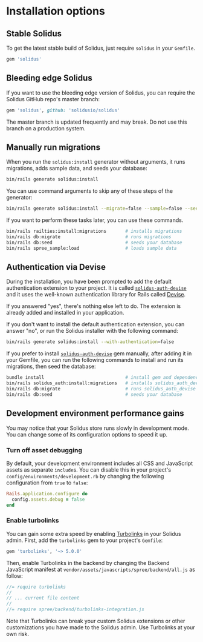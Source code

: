 # Installation options

## Stable Solidus

To get the latest stable build of Solidus, just require `solidus` in your
`Gemfile`.

```ruby
gem 'solidus'
```

## Bleeding edge Solidus

If you want to use the bleeding edge version of Solidus, you can require the
Solidus GitHub repo's master branch:

```ruby
gem 'solidus', github: 'solidusio/solidus'
```

The master branch is updated frequently and may break. Do not use this branch on
a production system.

## Manually run migrations

When you run the `solidus:install` generator without arguments, it runs
migrations, adds sample data, and seeds your database:

```bash
bin/rails generate solidus:install
```

You can use command arguments to skip any of these steps of the generator:

```bash
bin/rails generate solidus:install --migrate=false --sample=false --seed=false
```

If you want to perform these tasks later, you can use these commands.

```bash
bin/rails railties:install:migrations       # installs migrations
bin/rails db:migrate                        # runs migrations
bin/rails db:seed                           # seeds your database
bin/rails spree_sample:load                 # loads sample data
```

## Authentication via Devise

During the installation, you have been prompted to add the default authentication extension
to your project. It is called [`solidus-auth-devise`][solidus-auth-devise] and it uses the
well-known authentication library for Rails called [Devise][devise].

If you answered "yes", there's nothing else left to do. The extension is already
added and installed in your application.

If you don't want to install the default authentication extension, you can answer "no",
or run the Solidus installer with the following command:

```bash
bin/rails generate solidus:install --with-authentication=false
```

If you prefer to install [`solidus-auth-devise`][solidus-auth-devise] gem manually,
after adding it in your Gemfile, you can run the following commands to install and
run its migrations, then seed the database:

```bash
bundle install                              # install gem and dependencies
bin/rails solidus_auth:install:migrations   # installs solidus_auth_devise migrations
bin/rails db:migrate                        # runs solidus_auth_devise migrations
bin/rails db:seed                           # seeds your database
```

[solidus-auth-devise]: https://github.com/solidusio/solidus_auth_devise
[devise]: https://github.com/heartcombo/devise

## Development environment performance gains

You may notice that your Solidus store runs slowly in development mode. You can
change some of its configuration options to speed it up.

### Turn off asset debugging

By default, your development environment includes all CSS and JavaScript assets
as separate `include`s. You can disable this in your project's
`config/environments/development.rb` by changing the following configuration
from `true` to `false`:

```ruby
Rails.application.configure do
  config.assets.debug = false
end
```

### Enable turbolinks

You can gain some extra speed by enabling [Turbolinks][turbolinks] in your
Solidus admin. First, add the `turbolinks` gem to your project's `Gemfile`:

```ruby
gem 'turbolinks', '~> 5.0.0'
```

Then, enable Turbolinks in the backend by changing the Backend
JavaScript manifest at `vendor/assets/javascripts/spree/backend/all.js`
as follow:

```js
//= require turbolinks
//
// ... current file content
//
//= require spree/backend/turbolinks-integration.js
```

Note that Turbolinks can break your custom Solidus extensions or other
customizations you have made to the Solidus admin. Use Turbolinks at your own
risk.

[turbolinks]: https://github.com/turbolinks/turbolinks
